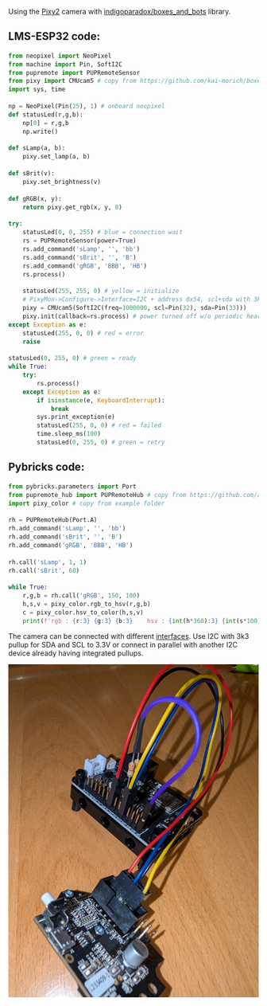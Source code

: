 Using the [Pixy2](https://pixycam.com/pixy2/) camera with [indigoparadox/boxes_and_bots](https://github.com/indigoparadox/boxes_and_bots) library.

## LMS-ESP32 code:

```python
from neopixel import NeoPixel 
from machine import Pin, SoftI2C
from pupremote import PUPRemoteSensor
from pixy import CMUcam5 # copy from https://github.com/kai-morich/boxes_and_bots/blob/master/drivers/micropython/cmucam5/pixy.py
import sys, time

np = NeoPixel(Pin(25), 1) # onboard neopixel
def statusLed(r,g,b):
    np[0] = r,g,b
    np.write()

def sLamp(a, b):
    pixy.set_lamp(a, b)

def sBrit(v):
    pixy.set_brightness(v)

def gRGB(x, y):
    return pixy.get_rgb(x, y, 0)

try:
    statusLed(0, 0, 255) # blue = connection wait
    rs = PUPRemoteSensor(power=True)
    rs.add_command('sLamp', '', 'bb')
    rs.add_command('sBrit', '', 'B')
    rs.add_command('gRGB', 'BBB', 'HB')
    rs.process()

    statusLed(255, 255, 0) # yellow = initialize
    # PixyMon->Configure->Interface=I2C + address 0x54, scl+sda with 3k3 pull-up each to 3.3V
    pixy = CMUcam5(SoftI2C(freq=1000000, scl=Pin(32), sda=Pin(33)))
    pixy.init(callback=rs.process) # power turned off w/o periodic heartbeat
except Exception as e:
    statusLed(255, 0, 0) # red = error
    raise

statusLed(0, 255, 0) # green = ready
while True:
    try:
        rs.process()
    except Exception as e:
        if isinstance(e, KeyboardInterrupt):
            break
        sys.print_exception(e)
        statusLed(255, 0, 0) # red = failed
        time.sleep_ms(100)
        statusLed(0, 255, 0) # green = retry
```

## Pybricks code:
```python
from pybricks.parameters import Port
from pupremote_hub import PUPRemoteHub # copy from https://github.com/antonvh/PUPRemote/blob/main/src/pupremote_hub.py
import pixy_color # copy from example folder

rh = PUPRemoteHub(Port.A)
rh.add_command('sLamp', '', 'bb')
rh.add_command('sBrit', '', 'B')
rh.add_command('gRGB', 'BBB', 'HB')

rh.call('sLamp', 1, 1)
rh.call('sBrit', 60)

while True:
    r,g,b = rh.call('gRGB', 150, 100)
    h,s,v = pixy_color.rgb_to_hsv(r,g,b)
    c = pixy_color.hsv_to_color(h,s,v)
    print(f'rgb : {r:3} {g:3} {b:3}    hsv : {int(h*360):3} {int(s*100):3} {v:3}    color : {c}')
```

The camera can be connected with different [interfaces](interfaces.md). Use I2C with 3k3 pullup for SDA and SCL to 3.3V or connect in parallel with another I2C device already having integrated pullups.

![](wiring.jpg)


